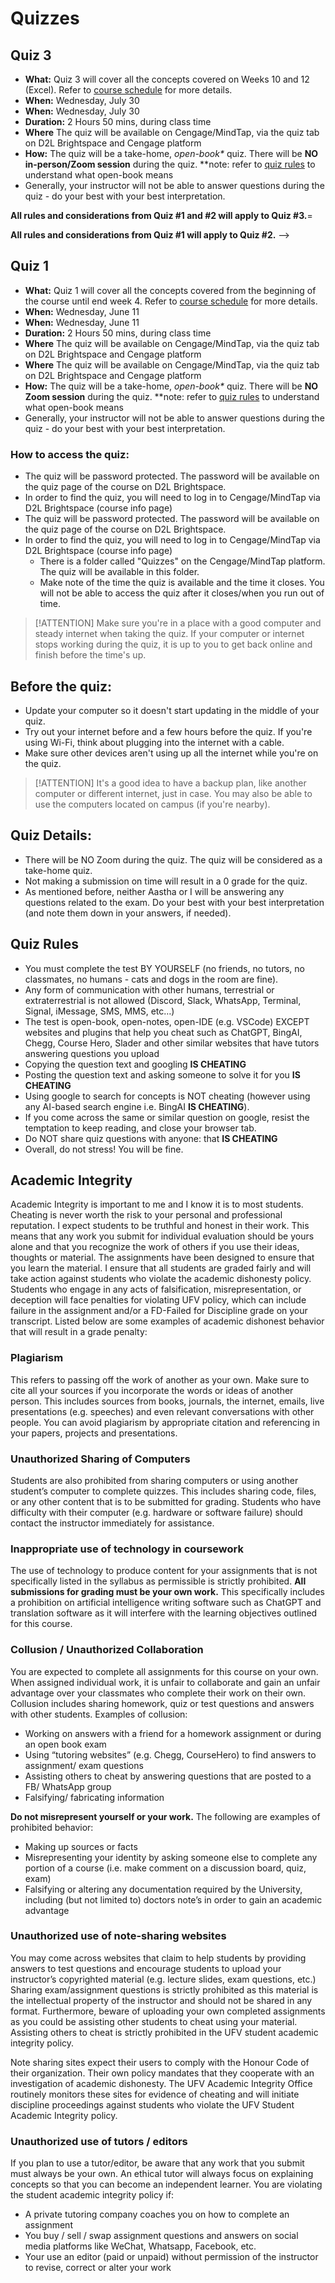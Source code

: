 <!-- markdownlint-disable -->
# Quizzes

## Quiz 3

- **What:** Quiz 3 will cover all the concepts covered on Weeks 10 and 12 (Excel). Refer to [course schedule](schedule.md) for more details.
- **When:** Wednesday, July 30
- **When:** Wednesday, July 30
- **Duration:** 2 Hours 50 mins, during class time
- **Where** The quiz will be available on Cengage/MindTap, via the quiz tab on D2L Brightspace and Cengage platform
- **How:** The quiz will be a take-home, *open-book\** quiz. There will be **NO in-person/Zoom session** during the quiz.
**note: refer to [quiz rules](#quiz-rules) to understand what open-book means
- Generally, your instructor will not be able to answer questions during the quiz - do your best with your best interpretation.

**All rules and considerations from Quiz #1 and #2 will apply to Quiz #3.**=

<!-- ## Quiz 2
<!-- ## Quiz 2

- **What:** Quiz 2 will cover all the concepts covered between Week 6 and 8 (Powerpoint). Refer to [course schedule](home.md) for more details.
- **When:** Wednesday, July 9
- **When:** Wednesday, July 9
- **Duration:** 2 Hours 50 mins, during class time
- **Where** The quiz will be available on Cengage/MindTap, via the quiz tab on D2L Brightspace and Cengage platform
- **Where** The quiz will be available on Cengage/MindTap, via the quiz tab on D2L Brightspace and Cengage platform
- **How:** The quiz will be a take-home, *open-book\** quiz. There will be **NO Zoom session** during the quiz.
**note: refer to [quiz rules](#quiz-rules) to understand what open-book means
- Generally, your instructor will not be able to answer questions during the quiz - do your best with your best interpretation.

**All rules and considerations from Quiz #1 will apply to Quiz #2.**  -->
**All rules and considerations from Quiz #1 will apply to Quiz #2.**  -->

## Quiz 1

- **What:** Quiz 1 will cover all the concepts covered from the beginning of the course until end week 4. Refer to [course schedule](home.md) for more details.
- **When:** Wednesday, June 11
- **When:** Wednesday, June 11
- **Duration:** 2 Hours 50 mins, during class time
- **Where** The quiz will be available on Cengage/MindTap, via the quiz tab on D2L Brightspace and Cengage platform
- **Where** The quiz will be available on Cengage/MindTap, via the quiz tab on D2L Brightspace and Cengage platform
- **How:** The quiz will be a take-home, *open-book\** quiz. There will be **NO Zoom session** during the quiz.
**note: refer to [quiz rules](#quiz-rules) to understand what open-book means
- Generally, your instructor will not be able to answer questions during the quiz - do your best with your best interpretation.

### How to access the quiz:

- The quiz will be password protected. The password will be available on the quiz page of the course on D2L Brightspace.
- In order to find the quiz, you will need to log in to Cengage/MindTap via D2L Brightspace (course info page)
- The quiz will be password protected. The password will be available on the quiz page of the course on D2L Brightspace.
- In order to find the quiz, you will need to log in to Cengage/MindTap via D2L Brightspace (course info page)
  - There is a folder called "Quizzes" on the Cengage/MindTap platform. The quiz will be available in this folder.
  - Make note of the time the quiz is available and the time it closes. You will not be able to access the quiz after it closes/when you run out of time.

> [!ATTENTION]
> Make sure you're in a place with a good computer and steady internet when taking the quiz. If your computer or internet stops working during the quiz, it is up to you to get back online and finish before the time's up. 

## Before the quiz:
- Update your computer so it doesn't start updating in the middle of your quiz.
- Try out your internet before and a few hours before the quiz. If you're using Wi-Fi, think about plugging into the internet with a cable.
- Make sure other devices aren't using up all the internet while you're on the quiz.

> [!ATTENTION]
> It's a good idea to have a backup plan, like another computer or different internet, just in case. You may also be able to use the computers located on campus (if you're nearby).

## Quiz Details:
- There will be NO Zoom during the quiz. The quiz will be considered as a take-home quiz.
- Not making a submission on time will result in a 0 grade for the quiz.
- As mentioned before, neither Aastha or I will be answering any questions related to the exam. Do your best with your best interpretation (and note them down in your answers, if needed). 

## Quiz Rules
- You must complete the test BY YOURSELF (no friends, no tutors, no classmates, no humans - cats and dogs in the room are fine).
- Any form of communication with other humans, terrestrial or extraterrestrial is not allowed (Discord, Slack, WhatsApp, Terminal, Signal, iMessage, SMS, MMS, etc…)
- The test is open-book, open-notes, open-IDE (e.g. VSCode) EXCEPT websites and plugins that help you cheat such as ChatGPT, BingAI, Chegg, Course Hero, Slader and other similar websites that have tutors answering questions you upload 
- Copying the question text and googling **IS CHEATING**
- Posting the question text and asking someone to solve it for you **IS CHEATING**
- Using google to search for concepts is NOT cheating (however using any AI-based search engine i.e. BingAI **IS CHEATING**).
- If you come across the same or similar question on google, resist the temptation to keep reading, and close your browser tab.
- Do NOT share quiz questions with anyone: that **IS CHEATING**
- Overall, do not stress! You will be fine.

## Academic Integrity

Academic Integrity is important to me and I know it is to most students. Cheating is never worth the risk to your personal and professional reputation. I expect students to be truthful and honest in their work. This means that any work you submit for individual evaluation should be yours alone and that you recognize the work of others if you use their ideas, thoughts or material. The assignments have been designed to ensure that you learn the material. I ensure that all students are graded fairly and will take action against students who violate the academic dishonesty policy. Students who engage in any acts of falsification, misrepresentation, or deception will face penalties for violating UFV policy, which can include failure in the assignment and/or a FD-Failed for Discipline grade on your transcript. Listed below are some examples of academic dishonest behavior that will result in a grade penalty:

### Plagiarism

This refers to passing off the work of another as your own. Make sure to cite all your sources if you incorporate the words or ideas of another person. This includes sources from books, journals, the internet, emails, live presentations (e.g. speeches) and even relevant conversations with other people. You can avoid plagiarism by appropriate citation and referencing in your papers, projects and presentations.

### Unauthorized Sharing of Computers 

Students are also prohibited from sharing computers or using another student’s computer to complete quizzes. This includes sharing code, files, or any other content that is to be submitted for grading. Students who have difficulty with their computer (e.g. hardware or software failure) should contact the instructor immediately for assistance. 

### Inappropriate use of technology in coursework

The use of technology to produce content for your assignments that is not specifically listed in the syllabus as permissible is strictly prohibited. **All submissions for grading must be your own work.** This specifically includes a prohibition on artificial intelligence writing software such as ChatGPT and translation software as it will interfere with the learning objectives outlined for this course.

### Collusion / Unauthorized Collaboration

You are expected to complete all assignments for this course on your own. When assigned individual work, it is unfair to collaborate and gain an unfair advantage over your classmates who complete their work on their own. Collusion includes sharing homework, quiz or test questions and answers with other students. Examples of collusion:

- Working on answers with a friend for a homework assignment or during an open book exam
- Using “tutoring websites” (e.g. Chegg, CourseHero) to find answers to assignment/ exam questions
- Assisting others to cheat by answering questions that are posted to a FB/ WhatsApp group
- Falsifying/ fabricating information

**Do not misrepresent yourself or your work.** The following are examples of prohibited behavior:

- Making up sources or facts
- Misrepresenting your identity by asking someone else to complete any portion of a course (i.e. make comment on a discussion board, quiz, exam)
- Falsifying or altering any documentation required by the University, including (but not limited to) doctors note’s in order to gain an academic advantage

### Unauthorized use of note-sharing websites

You may come across websites that claim to help students by providing answers to test questions and encourage students to upload your instructor’s copyrighted material (e.g. lecture slides, exam questions, etc.) Sharing exam/assignment questions is strictly prohibited as this material is the intellectual property of the instructor and should not be shared in any format. Furthermore, beware of uploading your own completed assignments as you could be assisting other students to cheat using your material. Assisting others to cheat is strictly prohibited in the UFV student academic integrity policy.

Note sharing sites expect their users to comply with the Honour Code of their organization. Their own policy mandates that they cooperate with an investigation of academic dishonesty. The UFV Academic Integrity Office routinely monitors these sites for evidence of cheating and will initiate discipline proceedings against students who violate the UFV Student Academic Integrity policy.

### Unauthorized use of tutors / editors

If you plan to use a tutor/editor, be aware that any work that you submit must always be your own. An ethical tutor will always focus on explaining concepts so that you can become an independent learner. You are violating the student academic integrity policy if:

- A private tutoring company coaches you on how to complete an assignment
- You buy / sell / swap assignment questions and answers on social media platforms like WeChat, Whatsapp, Facebook, etc.
- Your use an editor (paid or unpaid) without permission of the instructor to revise, correct or alter your work
